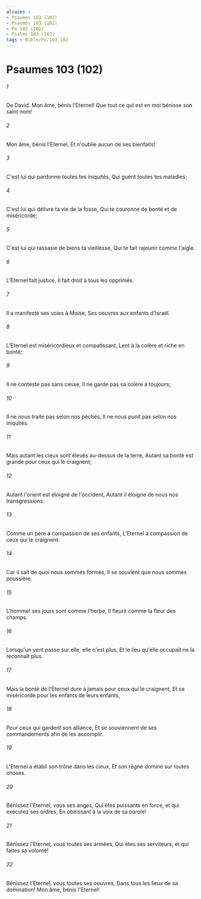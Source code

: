```yaml
---
aliases : 
- Psaumes 103 (102)
- Psaumes 103 (102)
- Ps 103 (102)
- Psalms 103 (102)
tags : Bible/Ps/103_102
---
```


# Psaumes 103 (102)

###### 1
De David. Mon âme, bénis l'Eternel! Que tout ce qui est en moi bénisse son saint nom!
###### 2
Mon âme, bénis l'Eternel, Et n'oublie aucun de ses bienfaits!
###### 3
C'est lui qui pardonne toutes tes iniquités, Qui guérit toutes tes maladies;
###### 4
C'est lui qui délivre ta vie de la fosse, Qui te couronne de bonté et de miséricorde;
###### 5
C'est lui qui rassasie de biens ta vieillesse, Qui te fait rajeunir comme l'aigle.
###### 6
L'Eternel fait justice, Il fait droit à tous les opprimés.
###### 7
Il a manifesté ses voies à Moïse, Ses oeuvres aux enfants d'Israël.
###### 8
L'Eternel est miséricordieux et compatissant, Lent à la colère et riche en bonté;
###### 9
Il ne conteste pas sans cesse, Il ne garde pas sa colère à toujours;
###### 10
Il ne nous traite pas selon nos péchés, Il ne nous punit pas selon nos iniquités.
###### 11
Mais autant les cieux sont élevés au-dessus de la terre, Autant sa bonté est grande pour ceux qui le craignent;
###### 12
Autant l'orient est éloigné de l'occident, Autant il éloigne de nous nos transgressions.
###### 13
Comme un père a compassion de ses enfants, L'Eternel a compassion de ceux qui le craignent.
###### 14
Car il sait de quoi nous sommes formés, Il se souvient que nous sommes poussière.
###### 15
L'homme! ses jours sont comme l'herbe, Il fleurit comme la fleur des champs.
###### 16
Lorsqu'un vent passe sur elle, elle n'est plus, Et le lieu qu'elle occupait ne la reconnaît plus.
###### 17
Mais la bonté de l'Eternel dure à jamais pour ceux qui le craignent, Et sa miséricorde pour les enfants de leurs enfants,
###### 18
Pour ceux qui gardent son alliance, Et se souviennent de ses commandements afin de les accomplir.
###### 19
L'Eternel a établi son trône dans les cieux, Et son règne domine sur toutes choses.
###### 20
Bénissez l'Eternel, vous ses anges, Qui êtes puissants en force, et qui exécutez ses ordres, En obéissant à la voix de sa parole!
###### 21
Bénissez l'Eternel, vous toutes ses armées, Qui êtes ses serviteurs, et qui faites sa volonté!
###### 22
Bénissez l'Eternel, vous toutes ses oeuvres, Dans tous les lieux de sa domination! Mon âme, bénis l'Eternel!
